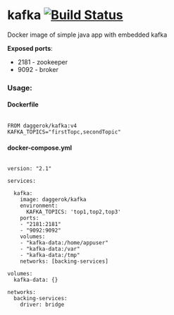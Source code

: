 # kafka [![Build Status](https://travis-ci.org/daggerok/kafka.svg?branch=master)](https://travis-ci.org/daggerok/kafka)
Docker image of simple java app with embedded kafka

**Exposed ports**:

- 2181 - zookeeper
- 9092 - broker

### Usage:

#### Dockerfile

```

FROM daggerok/kafka:v4
KAFKA_TOPICS="firstTopc,secondTopic"

```

#### docker-compose.yml

```

version: "2.1"

services:

  kafka:
    image: daggerok/kafka
    environment:
      KAFKA_TOPICS: 'top1,top2,top3'
    ports:
    - "2181:2181"
    - "9092:9092"
    volumes:
    - "kafka-data:/home/appuser"
    - "kafka-data:/var"
    - "kafka-data:/tmp"
    networks: [backing-services]

volumes:
  kafka-data: {}

networks:
  backing-services:
    driver: bridge

```
